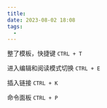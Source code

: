 ```yaml
---
title: 
date: 2023-08-02 18:08
tags:
  - 
---
```


整了模板，快捷键 `CTRL + T`

进入编辑和阅读模式切换 `CTRL + E`

插入链接  `CTRL + K`

命令面板 `CTRL + P`